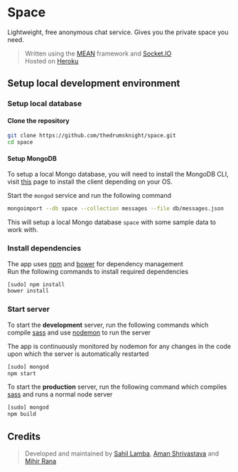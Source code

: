 # Space
Lightweight, free anonymous chat service. Gives you the private space you need.

> Written using the [MEAN](http://mean.io/#!/) framework and [Socket.IO](http://socket.io/)  
> Hosted on [Heroku](http://prispace.herokuapp.com/)

## Setup local development environment
### Setup local database
#### Clone the repository
```bash
git clone https://github.com/thedrumsknight/space.git
cd space
```

#### Setup MongoDB
To setup a local Mongo database, you will need to install the MongoDB CLI, visit [this](http://docs.mongodb.org/manual/installation/) page to install the client depending on your OS.  

Start the `mongod` service and run the following command
```bash
mongoimport --db space --collection messages --file db/messages.json
```

This will setup a local Mongo database `space` with some sample data to work with.

### Install dependencies
The app uses [npm](https://www.npmjs.com/) and [bower](http://bower.io/) for dependency management  
Run the following commands to install required dependencies

```bash
[sudo] npm install
bower install
```

### Start server
To start the __development__ server, run the following commands which compile [sass](http://sass-lang.com/) and use [nodemon](http://nodemon.io/) to run the server  

The app is continuously monitored by nodemon for any changes in the code upon which the server is automatically restarted
```bash
[sudo] mongod
npm start
```


To start the __production__ server, run the following command which compiles [sass](http://sass-lang.com/) and runs a normal node server
```bash
[sudo] mongod
npm build
```

## Credits
>Developed and maintained by [Sahil Lamba](https://github.com/thedrumsknight), [Aman Shrivastava](https://github.com/amanthedorkknight) and [Mihir Rana](https://github.com/thedespicableknight)
